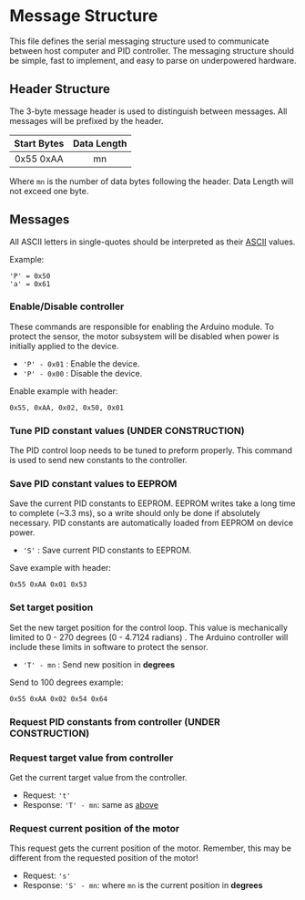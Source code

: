 # Message Structure

This file defines the serial messaging structure used to communicate between host computer and PID controller. The
messaging structure should be simple, fast to implement, and easy to parse on underpowered hardware.

## Header Structure

The 3-byte message header is used to distinguish between messages. All messages will be prefixed by the header.

| Start Bytes | Data Length |
| :---------: | :---------: |
| 0x55 0xAA   | mn          |

Where `mn` is the number of data bytes following the header. Data Length will not exceed one byte.

## Messages

All ASCII letters in single-quotes should be interpreted as their [ASCII](http://www.asciitable.com/) values.

Example:

```plaintext
'P' = 0x50
'a' = 0x61
```

### Enable/Disable controller

These commands are responsible for enabling the Arduino module. To protect the sensor, the motor subsystem will be
disabled when power is initially applied to the device.

- `'P' - 0x01` : Enable the device.
- `'P' - 0x00` : Disable the device.

Enable example with header:

```plaintext
0x55, 0xAA, 0x02, 0x50, 0x01
```

### Tune PID constant values (UNDER CONSTRUCTION)

The PID control loop needs to be tuned to preform properly. This command is used to send new constants to the
controller.

### Save PID constant values to EEPROM

Save the current PID constants to EEPROM. EEPROM writes take a long time to complete (~3.3 ms), so a write should only
be done if absolutely necessary. PID constants are automatically loaded from EEPROM on device power.

- `'S'` : Save current PID constants to EEPROM.

Save example with header:

```plaintext
0x55 0xAA 0x01 0x53
```

### Set target position

Set the new target position for the control loop. This value is mechanically limited to 0 - 270 degrees (0 - 4.7124
radians) . The Arduino controller will include these limits in software to protect the sensor.

- `'T' - mn` : Send new position in **degrees**

Send to 100 degrees example:

```plaintext
0x55 0xAA 0x02 0x54 0x64
```

### Request PID constants from controller (UNDER CONSTRUCTION)

### Request target value from controller

Get the current target value from the controller.

- Request: `'t'`
- Response: `'T' - mn`: same as [above](#set-target-position)

### Request current position of the motor

This request gets the current position of the motor. Remember, this may be different from the requested position of the
motor!

- Request: `'s'`
- Response: `'S' - mn`: where `mn` is the current position in **degrees**
